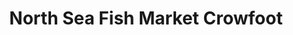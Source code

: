 ---
title: "North Sea Fish Market Crowfoot"
url: /calgary/north-sea-fish-market-crowfoot/
shop: Supermarkt
---